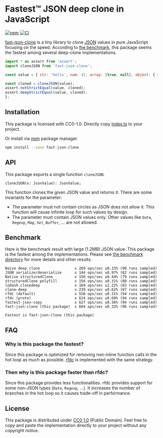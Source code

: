 Fastest™ JSON deep clone in JavaScript
======================================
[![npm][npm-badge]][npm]
[![CI][ci-badge]][ci]

[fast-json-clone][npm] is a tiny library to clone [JSON][json] values in pure JavaScript focusing on the speed.
According to [the benchmark](./bench), this package seems the fastest among several deep-clone implementations.

```js
import * as assert from 'assert';
import cloneJSON from 'fast-json-clone';

const value = { str: 'hello', num: 42, array: [true, null], object: { str: 'hello', bool: true, } };

const cloned = cloneJSON(value);
assert.notStrictEqual(value, cloned);
assert.deepStrictEqual(value, cloned);
};
```

## Installation

This package is licensed with CC0-1.0. Directly copy [index.ts](./index.ts) to your project.

Or install via [npm](https://npmjs.com/) package manager.

```sh
npm install --save fast-json-clone
```

## API

This package exports a single function `cloneJSON`.

```
cloneJSON(x: JsonValue): JsonValue;
```

This function clones the given JSON value and returns it. There are some invariants for the parameter:

- The parameter must not contain circles as JSON does not allow it. This function will cause infinite loop for such values by design.
- The parameter must contain JSON values only. Other values like `Date`, `Regexp`, `Map`, `Set`, `Buffer`, ... are not allowed.

## Benchmark

Here is the benchmark result with large (1.2MB) JSON value. This package is the fastest among the implementations. Please see
[the benchmark directory](./bench) for more details and other results.

```
Naive deep clone                x 269 ops/sec ±0.33% (90 runs sampled)
JSON serialize/deserialize      x 144 ops/sec ±0.97% (82 runs sampled)
Native structuredClone          x 156 ops/sec ±0.44% (79 runs sampled)
structuredClone polyfill        x 156 ops/sec ±0.31% (80 runs sampled)
lodash.clonedeep                x 169 ops/sec ±2.22% (82 runs sampled)
clone-deep                      x 239 ops/sec ±0.62% (87 runs sampled)
rfdc (default)                  x 558 ops/sec ±0.31% (94 runs sampled)
rfdc (proto)                    x 624 ops/sec ±0.60% (94 runs sampled)
fastest-json-copy               x 627 ops/sec ±0.36% (94 runs sampled)
fast-json-clone (this package)  x 664 ops/sec ±0.33% (96 runs sampled)

Fastest is fast-json-clone (this package)
```

## FAQ

### Why is this package the fastest?

Since this package is optimized for removing non-inline function calls in the hot loop as much as possible. [rfdc][] is
implemented with the same strategy.

### Then why is this package faster than rfdc?

Since this package provides less functionalities. rfdc provides support for some non-JSON types (`Date`, `Regexp`, ...).
It increases the number of branches in the hot loop so it causes trade-off in performance.

## License

This package is distributed under [CC0 1.0](LICENSE.txt) (Public Domain).
Feel free to copy and paste the implementation directly to your project without any copyright notice.

[ci]: https://github.com/rhysd/fast-json-clone/actions/workflows/ci.yml
[ci-badge]: https://github.com/rhysd/fast-json-clone/actions/workflows/ci.yml/badge.svg
[npm]: https://www.npmjs.com/package/fast-json-clone
[npm-badge]: https://badge.fury.io/js/fast-json-clone.svg
[json]: https://json.org/
[rfdc]: https://github.com/davidmarkclements/rfdc
